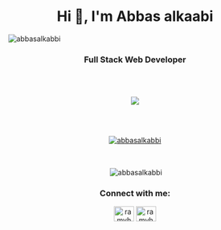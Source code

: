<h1 align="center">Hi 👋, I'm Abbas alkaabi </h1>
<p  align="left"> <img src="https://komarev.com/ghpvc/?username=abbasalkabbi&color=red" alt="abbasalkabbi" /> </p>
<h3 align="center">Full Stack Web Developer</h3>
<br/>
<br/>
<p align="center"><img align="center" src="https://github-readme-stats.vercel.app/api/top-langs/?username=abbasalkabbi&layout=compact" /></p>
<br/>
<br/>
<p align="center"> <a align="center" href="https://github.com/ryo-ma/github-profile-trophy"><img  align="center" src="https://github-profile-trophy.vercel.app/?username=abbasalkabbi" alt="abbasalkabbi" /></a> </p>
<br/>

<p align="center" >&nbsp;<img align="center" src="https://github-readme-stats.vercel.app/api?username=abbasalkabbi&show_icons=true&locale=en" alt="abbasalkabbi" /></p>
<h3  align="center">Connect with me:</h3>
<p  align="center">
<a href="https://www.linkedin.com/in/abbas-alkaabi/" target="_blank"><img align="center" src="https://cdn.jsdelivr.net/npm/simple-icons@3.0.1/icons/linkedin.svg" alt="ramyhakam" height="30" width="40" /></a>
<a href="https://fb.com/abbasalkaabi2003" target=".blank"><img align="center" src="https://cdn.jsdelivr.net/npm/simple-icons@3.0.1/icons/facebook.svg" alt="ramyhakamblog" height="30" width="40" /></a>
<p/>
<br/>



